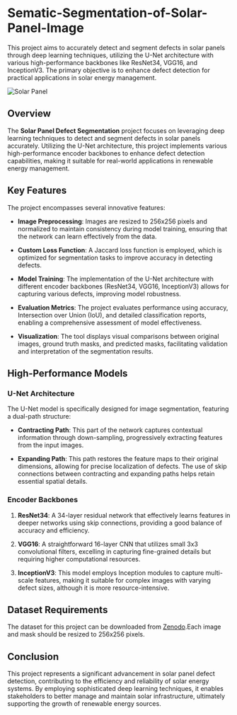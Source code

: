 # Sematic-Segmentation-of-Solar-Panel-Image
This project aims to accurately detect and segment defects in solar panels through deep learning techniques, utilizing the U-Net architecture with various high-performance backbones like ResNet34, VGG16, and InceptionV3. The primary objective is to enhance defect detection for practical applications in solar energy management.

![Solar Panel](https://images.takeshape.io/1f1d0876-be74-4b33-99c8-6ac93f1d70db/dev/34b0ddf2-dbd9-4945-bec0-858eacbf3410/hero-solar-close-up-cc-jake-haskell-2015.jpg?auto=compress%2Cformat&w=1200)


## Overview

The **Solar Panel Defect Segmentation** project focuses on leveraging deep learning techniques to detect and segment defects in solar panels accurately. Utilizing the U-Net architecture, this project implements various high-performance encoder backbones to enhance defect detection capabilities, making it suitable for real-world applications in renewable energy management.

## Key Features

The project encompasses several innovative features:

- **Image Preprocessing**: Images are resized to 256x256 pixels and normalized to maintain consistency during model training, ensuring that the network can learn effectively from the data.

- **Custom Loss Function**: A Jaccard loss function is employed, which is optimized for segmentation tasks to improve accuracy in detecting defects.

- **Model Training**: The implementation of the U-Net architecture with different encoder backbones (ResNet34, VGG16, InceptionV3) allows for capturing various defects, improving model robustness.

- **Evaluation Metrics**: The project evaluates performance using accuracy, Intersection over Union (IoU), and detailed classification reports, enabling a comprehensive assessment of model effectiveness.

- **Visualization**: The tool displays visual comparisons between original images, ground truth masks, and predicted masks, facilitating validation and interpretation of the segmentation results.

## High-Performance Models

### U-Net Architecture

The U-Net model is specifically designed for image segmentation, featuring a dual-path structure:

- **Contracting Path**: This part of the network captures contextual information through down-sampling, progressively extracting features from the input images.

- **Expanding Path**: This path restores the feature maps to their original dimensions, allowing for precise localization of defects. The use of skip connections between contracting and expanding paths helps retain essential spatial details.

### Encoder Backbones

1. **ResNet34**: A 34-layer residual network that effectively learns features in deeper networks using skip connections, providing a good balance of accuracy and efficiency.

2. **VGG16**: A straightforward 16-layer CNN that utilizes small 3x3 convolutional filters, excelling in capturing fine-grained details but requiring higher computational resources.

3. **InceptionV3**: This model employs Inception modules to capture multi-scale features, making it suitable for complex images with varying defect sizes, although it is more resource-intensive.

## Dataset Requirements

The dataset for this project can be downloaded from [Zenodo](https://zenodo.org/records/10939100).Each image and mask should be resized to 256x256 pixels.


## Conclusion

This project represents a significant advancement in solar panel defect detection, contributing to the efficiency and reliability of solar energy systems. By employing sophisticated deep learning techniques, it enables stakeholders to better manage and maintain solar infrastructure, ultimately supporting the growth of renewable energy sources.
